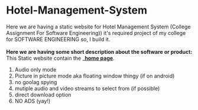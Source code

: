 # Hotel-Management-System
Here we are having a static website for Hotel Management System (College Assignment For Software Engineering))
it's required project of my college for SOFTWARE ENGINEERING so, I build it. <br><br>
**Here we are having some short description about the software or product:**<br>
      This Static website contain the ___[home page]([https://nodeca.github.io/pica/demo/](https://github.com/mohitrajendramahajan/Hotel-Management-System/blob/main/home.html))__.
1. Audio only mode
2. Picture in picture mode aka floating window thingy (if on android)
3. no goolag spying
4. mutiple audio and video streams to select from (if possible)
5. direct download option
6. NO ADS (yay!)

